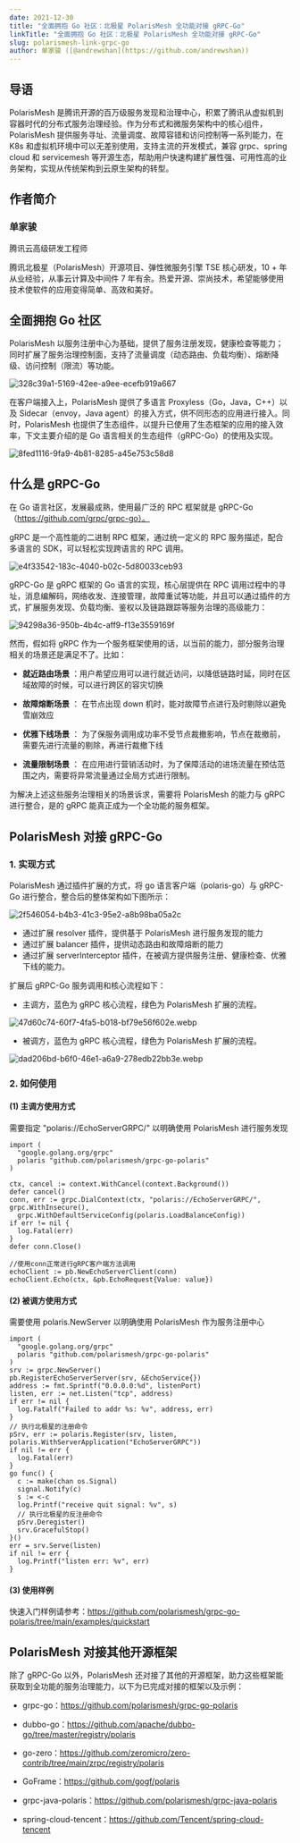 ```yaml
---
date: 2021-12-30
title: "全面拥抱 Go 社区：北极星 PolarisMesh 全功能对接 gRPC-Go"
linkTitle: "全面拥抱 Go 社区：北极星 PolarisMesh 全功能对接 gRPC-Go"
slug: polarismesh-link-grpc-go
author: 单家骏 ([@andrewshan](https://github.com/andrewshan))
---
```


## 导语

PolarisMesh 是腾讯开源的百万级服务发现和治理中心，积累了腾讯从虚拟机到容器时代的分布式服务治理经验。作为分布式和微服务架构中的核心组件，PolarisMesh 提供服务寻址、流量调度、故障容错和访问控制等一系列能力，在 K8s 和虚拟机环境中可以无差别使用，支持主流的开发模式，兼容 grpc、spring cloud 和 servicemesh 等开源生态，帮助用户快速构建扩展性强、可用性高的业务架构，实现从传统架构到云原生架构的转型。

## 作者简介

### 单家骏

腾讯云高级研发工程师

腾讯北极星（PolarisMesh）开源项目、弹性微服务引擎 TSE 核心研发，10 + 年从业经验，从事云计算及中间件 7 年有余。热爱开源、崇尚技术，希望能够使用技术使软件的应用变得简单、高效和美好。

## 全面拥抱 Go 社区

PolarisMesh 以服务注册中心为基础，提供了服务注册发现，健康检查等能力；同时扩展了服务治理控制面，支持了流量调度（动态路由、负载均衡）、熔断降级、访问控制（限流）等功能。

![328c39a1-5169-42ee-a9ee-ecefb919a667](328c39a1-5169-42ee-a9ee-ecefb919a667.webp)

在客户端接入上，PolarisMesh 提供了多语言 Proxyless（Go，Java，C++）以及 Sidecar（envoy，Java agent）的接入方式，供不同形态的应用进行接入。同时，PolarisMesh 也提供了生态组件，以提升已使用了生态框架的应用的接入效率，下文主要介绍的是 Go 语言相关的生态组件（gRPC-Go）的使用及实现。

![8fed1116-9fa9-4b81-8285-a45e753c58d8](8fed1116-9fa9-4b81-8285-a45e753c58d8.webp)

## 什么是 gRPC-Go

在 Go 语言社区，发展最成熟，使用最广泛的 RPC 框架就是 gRPC-Go（https://github.com/grpc/grpc-go）。

gRPC 是一个高性能的二进制 RPC 框架，通过统一定义的 RPC 服务描述，配合多语言的 SDK，可以轻松实现跨语言的 RPC 调用。

![e4f33542-183c-4040-b02c-5d80033ceb93](e4f33542-183c-4040-b02c-5d80033ceb93.webp)

gRPC-Go 是 gRPC 框架的 Go 语言的实现，核心层提供在 RPC 调用过程中的寻址，消息编解码，网络收发、连接管理，故障重试等功能，并且可以通过插件的方式，扩展服务发现、负载均衡、鉴权以及链路跟踪等服务治理的高级能力：

![94298a36-950b-4b4c-aff9-f13e3559169f](94298a36-950b-4b4c-aff9-f13e3559169f.webp)

然而，假如将 gRPC 作为一个服务框架使用的话，以当前的能力，部分服务治理相关的场景还是满足不了。比如：

- **就近路由场景** ：用户希望应用可以进行就近访问，以降低链路时延，同时在区域故障的时候，可以进行跨区的容灾切换

- **故障熔断场景** ： 在节点出现 down 机时，能对故障节点进行及时剔除以避免雪崩效应

- **优雅下线场景** ： 为了保服务调用成功率不受节点裁撤影响，节点在裁撤前，需要先进行流量的剔除，再进行裁撤下线

- **流量限制场景** ： 在应用进行营销活动时，为了保障活动的进场流量在预估范围之内，需要将异常流量通过全局方式进行限制。

为解决上述这些服务治理相关的场景诉求，需要将 PolarisMesh 的能力与 gRPC 进行整合，是的 gRPC 能真正成为一个全功能的服务框架。

## PolarisMesh 对接 gRPC-Go

### 1. 实现方式

PolarisMesh 通过插件扩展的方式，将 go 语言客户端（polaris-go）与 gRPC-Go 进行整合，整合后的整体架构如下图所示：

![2f546054-b4b3-41c3-95e2-a8b98ba05a2c](2f546054-b4b3-41c3-95e2-a8b98ba05a2c.webp)

- 通过扩展 resolver 插件，提供基于 PolarisMesh 进行服务发现的能力
- 通过扩展 balancer 插件，提供动态路由和故障熔断的能力
- 通过扩展 serverInterceptor 插件，在被调方提供服务注册、健康检查、优雅下线的能力。

扩展后 gRPC-Go 服务调用和核心流程如下：

- 主调方，蓝色为 gRPC 核心流程，绿色为 PolarisMesh 扩展的流程。

![47d60c74-60f7-4fa5-b018-bf79e56f602e.webp](47d60c74-60f7-4fa5-b018-bf79e56f602e.webp)

- 被调方，蓝色为 gRPC 核心流程，绿色为 PolarisMesh 扩展的流程。

![dad206bd-b6f0-46e1-a6a9-278edb22bb3e.webp](dad206bd-b6f0-46e1-a6a9-278edb22bb3e.webp)


### 2. 如何使用

#### (1) 主调方使用方式

需要指定 "polaris://EchoServerGRPC/" 以明确使用 PolarisMesh 进行服务发现

```golang
import (
  "google.golang.org/grpc"
  polaris "github.com/polarismesh/grpc-go-polaris"
)

ctx, cancel := context.WithCancel(context.Background())
defer cancel()
conn, err := grpc.DialContext(ctx, "polaris://EchoServerGRPC/", grpc.WithInsecure(),
  grpc.WithDefaultServiceConfig(polaris.LoadBalanceConfig))
if err != nil {
  log.Fatal(err)
}
defer conn.Close()

//使用conn正常进行gRPC客户端方法调用
echoClient := pb.NewEchoServerClient(conn)
echoClient.Echo(ctx, &pb.EchoRequest{Value: value})
```

#### (2) 被调方使用方式

需要使用 polaris.NewServer 以明确使用 PolarisMesh 作为服务注册中心

```golang
import (
  "google.golang.org/grpc"
  polaris "github.com/polarismesh/grpc-go-polaris"
)
srv := grpc.NewServer()
pb.RegisterEchoServerServer(srv, &EchoService{})
address := fmt.Sprintf("0.0.0.0:%d", listenPort)
listen, err := net.Listen("tcp", address)
if err != nil {
  log.Fatalf("Failed to addr %s: %v", address, err)
}
// 执行北极星的注册命令
pSrv, err := polaris.Register(srv, listen, polaris.WithServerApplication("EchoServerGRPC"))
if nil != err {
  log.Fatal(err)
}
go func() {
  c := make(chan os.Signal)
  signal.Notify(c)
  s := <-c
  log.Printf("receive quit signal: %v", s)
  // 执行北极星的反注册命令
  pSrv.Deregister()
  srv.GracefulStop()
}()
err = srv.Serve(listen)
if nil != err {
  log.Printf("listen err: %v", err)
}
```

#### (3) 使用样例

快速入门样例请参考：https://github.com/polarismesh/grpc-go-polaris/tree/main/examples/quickstart

## PolarisMesh 对接其他开源框架

除了 gRPC-Go 以外，PolarisMesh 还对接了其他的开源框架，助力这些框架能获取到全功能的服务治理能力，以下为已完成对接的框架以及示例：

- grpc-go：https://github.com/polarismesh/grpc-go-polaris

- dubbo-go：https://github.com/apache/dubbo-go/tree/master/registry/polaris

- go-zero：https://github.com/zeromicro/zero-contrib/tree/main/zrpc/registry/polaris

- GoFrame：https://github.com/gogf/polaris

- grpc-java-polaris：https://github.com/polarismesh/grpc-java-polaris

- spring-cloud-tencent：https://github.com/Tencent/spring-cloud-tencent
